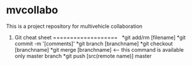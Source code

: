 # mvcollabo
This is a project repository for multivehicle collaboration

1. Git cheat sheet
===================
   *git add/rm [filename]
   *git commit -m '[comments]'
   *git branch [branchname]
   *git checkout [branchname]
   *git merge [branchname] <-- this command is available only master branch
   *git push [src(remote name)] master

